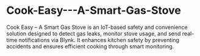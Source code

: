 # Cook-Easy---A-Smart-Gas-Stove
Cook Easy – A Smart Gas Stove is an IoT-based safety and convenience solution designed to detect gas leaks, monitor stove usage, and send real-time notifications via Blynk. It enhances kitchen safety by preventing accidents and ensures efficient cooking through smart monitoring.
